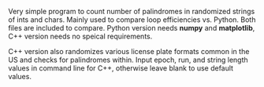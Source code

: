 Very simple program to count number of palindromes in randomized strings of ints and chars. Mainly used to compare loop efficiencies vs. Python. Both files are included to compare. Python version needs **numpy** and **matplotlib**, C++ version needs no speical requirements. 

C++ version also randomizes various license plate formats common in the US and checks for palindromes within. Input epoch, run, and string length values in command line for C++, otherwise leave blank to use default values. 